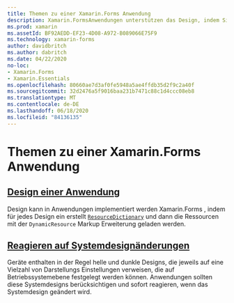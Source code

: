 ```yaml
---
title: Themen zu einer Xamarin.Forms Anwendung
description: Xamarin.FormsAnwendungen unterstützen das Design, indem Sie für jedes Design ein ResourceDictionary erstellen und anschließend die Ressourcen mit der DynamicResource-Markup Erweiterung laden.
ms.prod: xamarin
ms.assetId: BF92AEDD-EF23-4D08-A972-B089066E75F9
ms.technology: xamarin-forms
author: davidbritch
ms.author: dabritch
ms.date: 04/22/2020
no-loc:
- Xamarin.Forms
- Xamarin.Essentials
ms.openlocfilehash: 80660ae7d3af0fe5948a5ae4ffdb35d2f9c2a40f
ms.sourcegitcommit: 32d2476a5f9016baa231b7471c88c1d4ccc08eb8
ms.translationtype: MT
ms.contentlocale: de-DE
ms.lasthandoff: 06/18/2020
ms.locfileid: "84136135"
---
```

# <a name="theming-a-xamarinforms-application"></a>Themen zu einer Xamarin.Forms Anwendung

## <a name="theme-an-application"></a>[Design einer Anwendung](theming.md)

Design kann in Anwendungen implementiert werden Xamarin.Forms , indem für jedes Design ein erstellt [`ResourceDictionary`](xref:Xamarin.Forms.ResourceDictionary) und dann die Ressourcen mit der `DynamicResource` Markup Erweiterung geladen werden.

## <a name="respond-to-system-theme-changes"></a>[Reagieren auf Systemdesignänderungen](system-theme-changes.md)

Geräte enthalten in der Regel helle und dunkle Designs, die jeweils auf eine Vielzahl von Darstellungs Einstellungen verweisen, die auf Betriebssystemebene festgelegt werden können. Anwendungen sollten diese Systemdesigns berücksichtigen und sofort reagieren, wenn das Systemdesign geändert wird.
